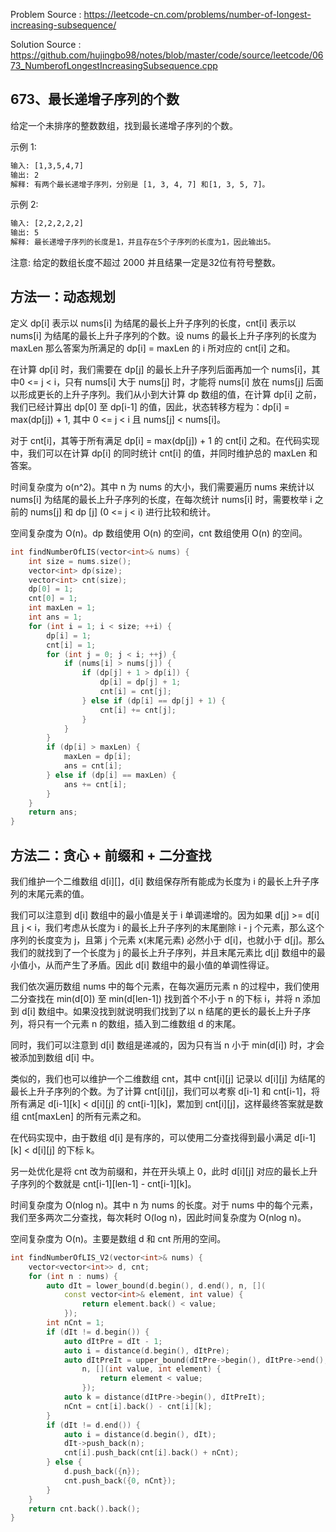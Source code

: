 <!--
 * @Author : Hu Jingbo
 * @Date   : 2021-09-20
-->

Problem Source : <https://leetcode-cn.com/problems/number-of-longest-increasing-subsequence/>

Solution Source : <https://github.com/hujingbo98/notes/blob/master/code/source/leetcode/0673_NumberofLongestIncreasingSubsequence.cpp>

## 673、最长递增子序列的个数

给定一个未排序的整数数组，找到最长递增子序列的个数。

示例 1:

```txt
输入: [1,3,5,4,7]
输出: 2
解释: 有两个最长递增子序列，分别是 [1, 3, 4, 7] 和[1, 3, 5, 7]。
```

示例 2:

```txt
输入: [2,2,2,2,2]
输出: 5
解释: 最长递增子序列的长度是1，并且存在5个子序列的长度为1，因此输出5。
```

注意: 给定的数组长度不超过 2000 并且结果一定是32位有符号整数。

## 方法一：动态规划

定义 dp[i] 表示以 nums[i] 为结尾的最长上升子序列的长度，cnt[i] 表示以 nums[i] 为结尾的最长上升子序列的个数。设 nums 的最长上升子序列的长度为 maxLen 那么答案为所满足的 dp[i] = maxLen 的 i 所对应的 cnt[i] 之和。

在计算 dp[i] 时，我们需要在 dp[j] 的最长上升子序列后面再加一个 nums[i]，其中0 <= j < i，只有 nums[i] 大于 nums[j] 时，才能将 nums[i] 放在 nums[j] 后面以形成更长的上升子序列。我们从小到大计算 dp 数组的值，在计算 dp[i] 之前，我们已经计算出 dp[0] 至 dp[i-1] 的值，因此，状态转移方程为：dp[i] = max(dp[j]) + 1, 其中 0 <= j < i 且 nums[j] < nums[i]。

对于 cnt[i]，其等于所有满足 dp[i] = max(dp[j]) + 1 的 cnt[i] 之和。在代码实现中，我们可以在计算 dp[i] 的同时统计 cnt[i] 的值，并同时维护总的 maxLen 和答案。

时间复杂度为 o(n^2)。其中 n 为 nums 的大小，我们需要遍历 nums 来统计以 nums[i] 为结尾的最长上升子序列的长度，在每次统计 nums[i] 时，需要枚举 i 之前的 nums[j] 和 dp [j] (0 <= j < i) 进行比较和统计。

空间复杂度为 O(n)。dp 数组使用 O(n) 的空间，cnt 数组使用 O(n) 的空间。

```c++
int findNumberOfLIS(vector<int>& nums) {
    int size = nums.size();
    vector<int> dp(size);
    vector<int> cnt(size);
    dp[0] = 1;
    cnt[0] = 1;
    int maxLen = 1;
    int ans = 1;
    for (int i = 1; i < size; ++i) {
        dp[i] = 1;
        cnt[i] = 1;
        for (int j = 0; j < i; ++j) {
            if (nums[i] > nums[j]) {
                if (dp[j] + 1 > dp[i]) {
                    dp[i] = dp[j] + 1;
                    cnt[i] = cnt[j];
                } else if (dp[i] == dp[j] + 1) {
                    cnt[i] += cnt[j];
                }
            }
        }
        if (dp[i] > maxLen) {
            maxLen = dp[i];
            ans = cnt[i];
        } else if (dp[i] == maxLen) {
            ans += cnt[i];
        }
    }
    return ans;
}
```

## 方法二：贪心 + 前缀和 + 二分查找

我们维护一个二维数组 d[i][]，d[i] 数组保存所有能成为长度为 i 的最长上升子序列的末尾元素的值。

我们可以注意到 d[i] 数组中的最小值是关于 i 单调递增的。因为如果 d[j] >= d[i] 且 j < i，我们考虑从长度为 i 的最长上升子序列的末尾删除 i - j 个元素，那么这个序列的长度变为 j，且第 j 个元素 x(末尾元素) 必然小于 d[i]，也就小于 d[j]。那么我们的就找到了一个长度为 j 的最长上升子序列，并且末尾元素比 d[j] 数组中的最小值小，从而产生了矛盾。因此 d[i] 数组中的最小值的单调性得证。

我们依次遍历数组 nums 中的每个元素，在每次遍历元素 n 的过程中，我们使用二分查找在 min(d[0]) 至 min(d[len-1]) 找到首个不小于 n 的下标 i，并将 n 添加到 d[i] 数组中。如果没找到就说明我们找到了以 n 结尾的更长的最长上升子序列，将只有一个元素 n 的数组，插入到二维数组 d 的末尾。

同时，我们可以注意到 d[i] 数组是递减的，因为只有当 n 小于 min(d[i]) 时，才会被添加到数组 d[i] 中。

类似的，我们也可以维护一个二维数组 cnt，其中 cnt[i][j] 记录以 d[i][j] 为结尾的最长上升子序列的个数。为了计算 cnt[i][j]，我们可以考察 d[i-1] 和 cnt[i-1]，将所有满足 d[i-1][k] < d[i][j] 的 cnt[i-1][k]，累加到 cnt[i][j]，这样最终答案就是数组 cnt[maxLen] 的所有元素之和。

在代码实现中，由于数组 d[i] 是有序的，可以使用二分查找得到最小满足 d[i-1][k] < d[i][j] 的下标 k。

另一处优化是将 cnt 改为前缀和，并在开头填上 0，此时 d[i][j] 对应的最长上升子序列的个数就是 cnt[i-1][len-1] - cnt[i-1][k]。

时间复杂度为 O(nlog n)。其中 n 为 nums 的长度。对于 nums 中的每个元素，我们至多两次二分查找，每次耗时 O(log n)，因此时间复杂度为 O(nlog n)。

空间复杂度为 O(n)。主要是数组 d 和 cnt 所用的空间。

```c++
int findNumberOfLIS_V2(vector<int>& nums) {
    vector<vector<int>> d, cnt;
    for (int n : nums) {
        auto dIt = lower_bound(d.begin(), d.end(), n, [](
            const vector<int>& element, int value) {
                return element.back() < value;
            });
        int nCnt = 1;
        if (dIt != d.begin()) {
            auto dItPre = dIt - 1;
            auto i = distance(d.begin(), dItPre);
            auto dItPreIt = upper_bound(dItPre->begin(), dItPre->end(),
                n, [](int value, int element) {
                    return element < value;
                });
            auto k = distance(dItPre->begin(), dItPreIt);
            nCnt = cnt[i].back() - cnt[i][k];
        }
        if (dIt != d.end()) {
            auto i = distance(d.begin(), dIt);
            dIt->push_back(n);
            cnt[i].push_back(cnt[i].back() + nCnt);
        } else {
            d.push_back({n});
            cnt.push_back({0, nCnt});
        }
    }
    return cnt.back().back();
}
```
